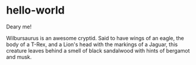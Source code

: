 # hello-world
Deary me!

Wilbursaurus is an awesome cryptid.
Said to have wings of an eagle, the body of a T-Rex, and a Lion's head with the markings of a Jaguar,
this creature leaves behind a smell of black sandalwood with hints of bergamot and musk.
